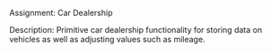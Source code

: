 Assignment: Car Dealership

Description: Primitive car dealership functionality for storing data on vehicles as well as adjusting values such as mileage.